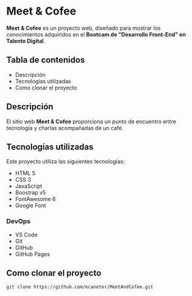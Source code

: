 # Meet & Cofee

**Meet & Cofee** es un proyecto web, diseñado para mostrar los conocimientos adquiridos en el **Bootcam de "Desarrollo Front-End" en Talento Digital**.

## Tabla de contenidos
- Descripción
- Tecnologías utilizadas
- Como clonar el proyecto

## Descripción
El sitio web **Meet & Cofee** proporciona un punto de encuentro entre tecnología y charlas acompañadas de un café.

## Tecnologías utilizadas
Este proyecto utiliza las siguientes tecnologías:
- HTML 5
- CSS 3
- JavaScript
- Boostrap v5
- FontAwesome 6
- Google Font

### DevOps
- VS Code
- Git
- GitHub
- GitHub Pages

## Como clonar el proyecto
```bash
git clone https://github.com/ecaneter/MeetAndCofee.git
```

